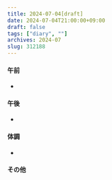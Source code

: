 ```yaml
---
title: 2024-07-04[draft]
date: 2024-07-04T21:00:00+09:00
draft: false
tags: ["diary", ""]
archives: 2024-07
slug: 312188
---
```

#### 午前
- 
#### 午後
- 
#### 体調
- 
#### その他